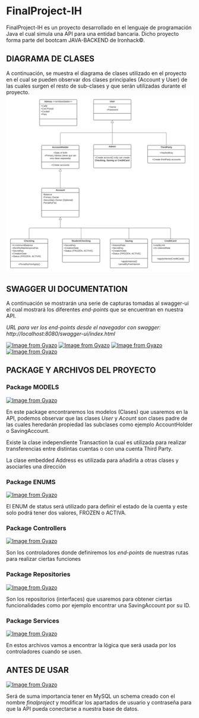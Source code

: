 # FinalProject-IH

FinalProject-IH es un proyecto desarrollado en el lenguaje de programación Java el cual simula una API para una entidad bancaria. Dicho proyecto forma parte del bootcam JAVA-BACKEND de Ironhack©.


## DIAGRAMA DE CLASES

A continuación, se muestra el diagrama de clases utilizado en el proyecto en el cual se pueden observar dos clases principales (Account y User) de las cuales surgen el resto de sub-clases y que serán utilizadas durante el proyecto.
![diagrama de clases](https://github.com/KogeCode/FinalProject-IH/blob/main/assets/Diagrama.png)

## SWAGGER UI DOCUMENTATION

A continuación se mostrarán una serie de capturas tomadas al swagger-ui el cual mostrará los diferentes *end-points* que se encuentran en nuestra API.

*URL para ver los end-points desde el navegador con swagger: http://localhost:8080/swagger-ui/index.html*

[![Image from Gyazo](https://i.gyazo.com/6bf86fb559ce1803f89ef58b3d433c9c.png)](https://gyazo.com/6bf86fb559ce1803f89ef58b3d433c9c)
[![Image from Gyazo](https://i.gyazo.com/309a2784fe07df9f5286904729e1b8f6.png)](https://gyazo.com/309a2784fe07df9f5286904729e1b8f6)
[![Image from Gyazo](https://i.gyazo.com/948e753d3fbd1f5d8a5ea6176491d84f.png)](https://gyazo.com/948e753d3fbd1f5d8a5ea6176491d84f)
[![Image from Gyazo](https://i.gyazo.com/95ba33aa3fb354a02c415ab0f96eeb5a.png)](https://gyazo.com/95ba33aa3fb354a02c415ab0f96eeb5a)

## PACKAGE Y ARCHIVOS DEL PROYECTO

### Package MODELS
[![Image from Gyazo](https://i.gyazo.com/1abcc4fc639a60acd26ab0a8609ebc47.png)](https://gyazo.com/1abcc4fc639a60acd26ab0a8609ebc47)

En este package encontraremos los modelos (Clases) que usaremos en la API, podemos observar que las clases *User* y *Acount* son clases padre de las cuales heredarán propiedad las subclases como ejemplo AccountHolder o SavingAccount.

Existe la clase independiente Transaction la cual es utilizada para realizar transferencias entre distintas cuentas o con una cuenta Third Party.

La clase embedded Address es utilizada para añadirla a otras clases y asociarles una dirección

### Package ENUMS
[![Image from Gyazo](https://i.gyazo.com/7a5cf51bd3acbe48964d9f091e77537b.png)](https://gyazo.com/7a5cf51bd3acbe48964d9f091e77537b)

El ENUM de status será utilizado para definir el estado de la cuenta y este solo podrá tener dos valores, FROZEN o ACTIVA.

### Package Controllers
[![Image from Gyazo](https://i.gyazo.com/89311438656c8fc1369cf459c100eb0c.png)](https://gyazo.com/89311438656c8fc1369cf459c100eb0c)

Son los controladores donde definiremos los *end-points* de nuestras rutas para realizar ciertas funciones

### Package  Repositories
[![Image from Gyazo](https://i.gyazo.com/e65ded139bd5ae7a9de4134a6a3332c2.png)](https://gyazo.com/e65ded139bd5ae7a9de4134a6a3332c2)

Son los repositorios (interfaces) que usaremos para obtener ciertas funcionalidades como por ejemplo encontrar una SavingAccount por su ID.

### Package Services
[![Image from Gyazo](https://i.gyazo.com/e55f472a2751778bee0e081661fb8fa1.png)](https://gyazo.com/e55f472a2751778bee0e081661fb8fa1)

En estos archivos vamos a encontrar la lógica que será usada por los controladores cuando se usen.

## ANTES DE USAR
[![Image from Gyazo](https://i.gyazo.com/ef226892c43458ec6c8696307da72a84.png)](https://gyazo.com/ef226892c43458ec6c8696307da72a84)

Será de suma importancia tener en MySQL un schema creado con el nombre *finalproject* y modificar los apartados de usuario y contraseña para que la API pueda conectarse a nuestra base de datos.
